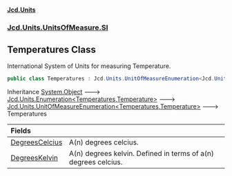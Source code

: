 #### [Jcd.Units](index.md 'index')
### [Jcd.Units.UnitsOfMeasure.SI](Jcd.Units.UnitsOfMeasure.SI.md 'Jcd.Units.UnitsOfMeasure.SI')

## Temperatures Class

International System of Units for measuring Temperature.

```csharp
public class Temperatures : Jcd.Units.UnitOfMeasureEnumeration<Jcd.Units.UnitsOfMeasure.SI.Temperatures, Jcd.Units.UnitTypes.Temperature>
```

Inheritance [System.Object](https://docs.microsoft.com/en-us/dotnet/api/System.Object 'System.Object') &#129106; [Jcd.Units.Enumeration&lt;](Enumeration_TEnumeration,T_.md 'Jcd.Units.Enumeration<TEnumeration,T>')[Temperatures](Temperatures.md 'Jcd.Units.UnitsOfMeasure.SI.Temperatures')[,](Enumeration_TEnumeration,T_.md 'Jcd.Units.Enumeration<TEnumeration,T>')[Temperature](Temperature.md 'Jcd.Units.UnitTypes.Temperature')[&gt;](Enumeration_TEnumeration,T_.md 'Jcd.Units.Enumeration<TEnumeration,T>') &#129106; [Jcd.Units.UnitOfMeasureEnumeration&lt;](UnitOfMeasureEnumeration_TEnumeration,T_.md 'Jcd.Units.UnitOfMeasureEnumeration<TEnumeration,T>')[Temperatures](Temperatures.md 'Jcd.Units.UnitsOfMeasure.SI.Temperatures')[,](UnitOfMeasureEnumeration_TEnumeration,T_.md 'Jcd.Units.UnitOfMeasureEnumeration<TEnumeration,T>')[Temperature](Temperature.md 'Jcd.Units.UnitTypes.Temperature')[&gt;](UnitOfMeasureEnumeration_TEnumeration,T_.md 'Jcd.Units.UnitOfMeasureEnumeration<TEnumeration,T>') &#129106; Temperatures

| Fields | |
| :--- | :--- |
| [DegreesCelcius](Temperatures.DegreesCelcius.md 'Jcd.Units.UnitsOfMeasure.SI.Temperatures.DegreesCelcius') | A(n) degrees celcius. |
| [DegreesKelvin](Temperatures.DegreesKelvin.md 'Jcd.Units.UnitsOfMeasure.SI.Temperatures.DegreesKelvin') | A(n) degrees kelvin. Defined in terms of a(n) degrees celcius. |

